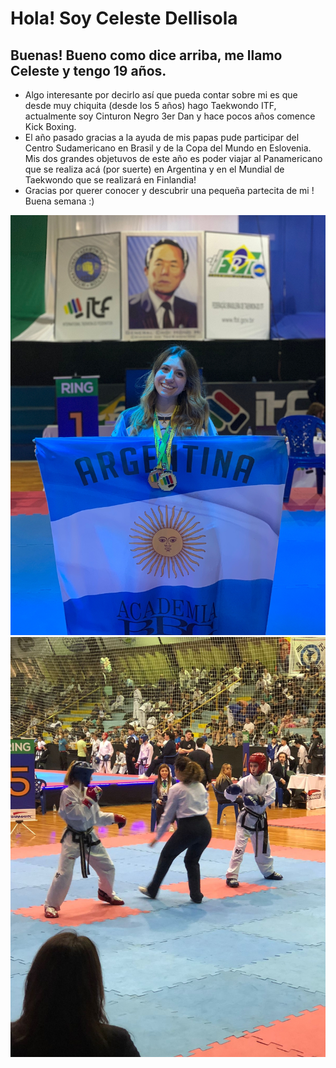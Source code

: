 # Hola! Soy Celeste Dellisola

## Buenas! Bueno como dice arriba, me llamo Celeste y tengo 19 años. 

- Algo interesante por decirlo así que pueda contar sobre mi es que desde muy chiquita (desde los 5 años) hago Taekwondo ITF, actualmente soy Cinturon Negro 3er Dan y hace pocos años comence Kick Boxing. 
- El año pasado gracias a la ayuda de mis papas pude participar del Centro Sudamericano en Brasil y de la Copa del Mundo en Eslovenia. Mis dos grandes objetuvos de este año es poder viajar al Panamericano que se realiza acá (por suerte) en Argentina y en el Mundial de Taekwondo que se realizará en Finlandia!
- Gracias por querer conocer y descubrir una pequeña partecita de mi ! Buena semana :)

![Esta soy yo](celes1.jpeg)
![Haciendo lo que mas amo](celes2.jpeg)
